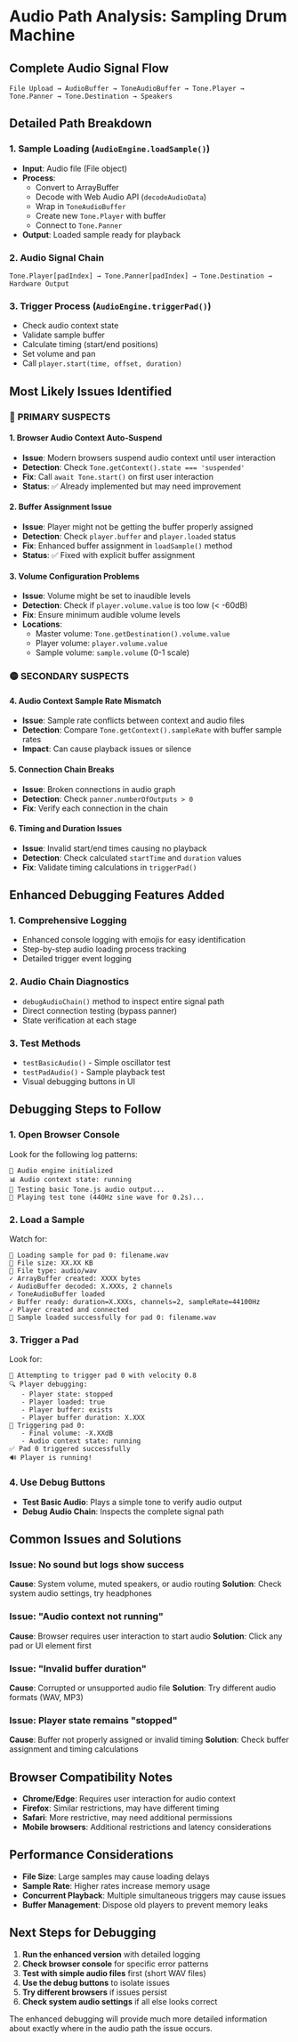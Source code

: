 # Audio Path Analysis: Sampling Drum Machine

## Complete Audio Signal Flow

```
File Upload → AudioBuffer → ToneAudioBuffer → Tone.Player → Tone.Panner → Tone.Destination → Speakers
```

## Detailed Path Breakdown

### 1. Sample Loading (`AudioEngine.loadSample()`)
- **Input**: Audio file (File object)
- **Process**: 
  - Convert to ArrayBuffer
  - Decode with Web Audio API (`decodeAudioData`)
  - Wrap in `ToneAudioBuffer`
  - Create new `Tone.Player` with buffer
  - Connect to `Tone.Panner`
- **Output**: Loaded sample ready for playback

### 2. Audio Signal Chain
```
Tone.Player[padIndex] → Tone.Panner[padIndex] → Tone.Destination → Hardware Output
```

### 3. Trigger Process (`AudioEngine.triggerPad()`)
- Check audio context state
- Validate sample buffer
- Calculate timing (start/end positions)
- Set volume and pan
- Call `player.start(time, offset, duration)`

## Most Likely Issues Identified

### 🔴 **PRIMARY SUSPECTS**

#### 1. **Browser Audio Context Auto-Suspend**
- **Issue**: Modern browsers suspend audio context until user interaction
- **Detection**: Check `Tone.getContext().state === 'suspended'`
- **Fix**: Call `await Tone.start()` on first user interaction
- **Status**: ✅ Already implemented but may need improvement

#### 2. **Buffer Assignment Issue**
- **Issue**: Player might not be getting the buffer properly assigned
- **Detection**: Check `player.buffer` and `player.loaded` status
- **Fix**: Enhanced buffer assignment in `loadSample()` method
- **Status**: ✅ Fixed with explicit buffer assignment

#### 3. **Volume Configuration Problems**
- **Issue**: Volume might be set to inaudible levels
- **Detection**: Check if `player.volume.value` is too low (< -60dB)
- **Fix**: Ensure minimum audible volume levels
- **Locations**:
  - Master volume: `Tone.getDestination().volume.value`
  - Player volume: `player.volume.value`
  - Sample volume: `sample.volume` (0-1 scale)

### 🟡 **SECONDARY SUSPECTS**

#### 4. **Audio Context Sample Rate Mismatch**
- **Issue**: Sample rate conflicts between context and audio files
- **Detection**: Compare `Tone.getContext().sampleRate` with buffer sample rates
- **Impact**: Can cause playback issues or silence

#### 5. **Connection Chain Breaks**
- **Issue**: Broken connections in audio graph
- **Detection**: Check `panner.numberOfOutputs > 0`
- **Fix**: Verify each connection in the chain

#### 6. **Timing and Duration Issues**
- **Issue**: Invalid start/end times causing no playback
- **Detection**: Check calculated `startTime` and `duration` values
- **Fix**: Validate timing calculations in `triggerPad()`

## Enhanced Debugging Features Added

### 1. **Comprehensive Logging**
- Enhanced console logging with emojis for easy identification
- Step-by-step audio loading process tracking
- Detailed trigger event logging

### 2. **Audio Chain Diagnostics**
- `debugAudioChain()` method to inspect entire signal path
- Direct connection testing (bypass panner)
- State verification at each stage

### 3. **Test Methods**
- `testBasicAudio()` - Simple oscillator test
- `testPadAudio()` - Sample playback test
- Visual debugging buttons in UI

## Debugging Steps to Follow

### 1. **Open Browser Console**
Look for the following log patterns:

```
🎵 Audio engine initialized
📊 Audio context state: running
🧪 Testing basic Tone.js audio output...
🎵 Playing test tone (440Hz sine wave for 0.2s)...
```

### 2. **Load a Sample**
Watch for:

```
🎵 Loading sample for pad 0: filename.wav
📁 File size: XX.XX KB
📁 File type: audio/wav
✓ ArrayBuffer created: XXXX bytes
✓ AudioBuffer decoded: X.XXXs, 2 channels
✓ ToneAudioBuffer loaded
✓ Buffer ready: duration=X.XXXs, channels=2, sampleRate=44100Hz
✓ Player created and connected
🎉 Sample loaded successfully for pad 0: filename.wav
```

### 3. **Trigger a Pad**
Look for:

```
🎵 Attempting to trigger pad 0 with velocity 0.8
🔍 Player debugging:
   - Player state: stopped
   - Player loaded: true
   - Player buffer: exists
   - Player buffer duration: X.XXX
🎵 Triggering pad 0:
   - Final volume: -X.XXdB
   - Audio context state: running
✅ Pad 0 triggered successfully
🔊 Player is running!
```

### 4. **Use Debug Buttons**
- **Test Basic Audio**: Plays a simple tone to verify audio output
- **Debug Audio Chain**: Inspects the complete signal path

## Common Issues and Solutions

### Issue: No sound but logs show success
**Cause**: System volume, muted speakers, or audio routing
**Solution**: Check system audio settings, try headphones

### Issue: "Audio context not running"
**Cause**: Browser requires user interaction to start audio
**Solution**: Click any pad or UI element first

### Issue: "Invalid buffer duration"
**Cause**: Corrupted or unsupported audio file
**Solution**: Try different audio formats (WAV, MP3)

### Issue: Player state remains "stopped"
**Cause**: Buffer not properly assigned or invalid timing
**Solution**: Check buffer assignment and timing calculations

## Browser Compatibility Notes

- **Chrome/Edge**: Requires user interaction for audio context
- **Firefox**: Similar restrictions, may have different timing
- **Safari**: More restrictive, may need additional permissions
- **Mobile browsers**: Additional restrictions and latency considerations

## Performance Considerations

- **File Size**: Large samples may cause loading delays
- **Sample Rate**: Higher rates increase memory usage
- **Concurrent Playback**: Multiple simultaneous triggers may cause issues
- **Buffer Management**: Dispose old players to prevent memory leaks

## Next Steps for Debugging

1. **Run the enhanced version** with detailed logging
2. **Check browser console** for specific error patterns
3. **Test with simple audio files** first (short WAV files)
4. **Use the debug buttons** to isolate issues
5. **Try different browsers** if issues persist
6. **Check system audio settings** if all else looks correct

The enhanced debugging will provide much more detailed information about exactly where in the audio path the issue occurs. 